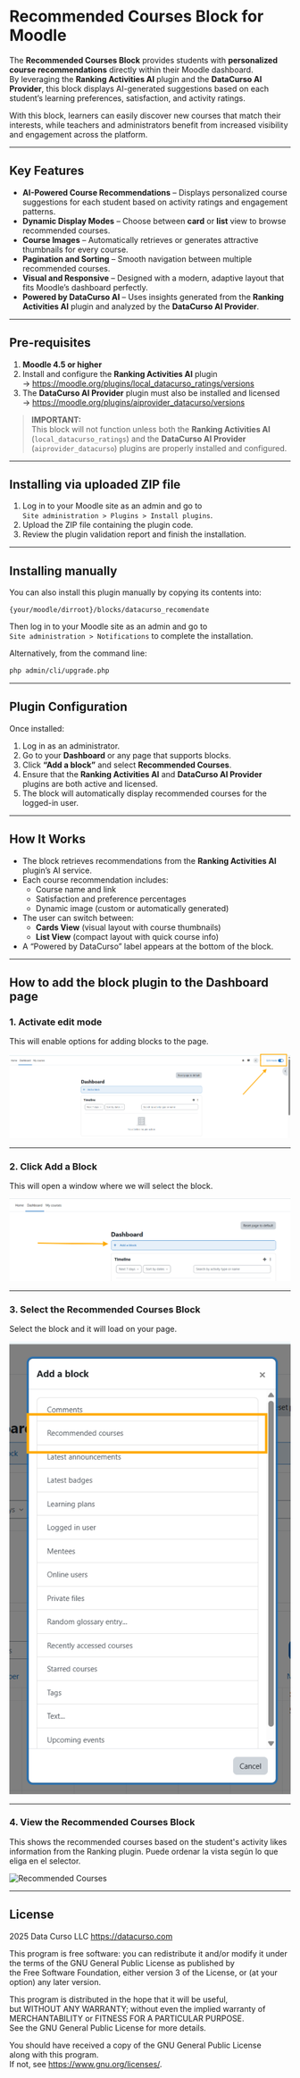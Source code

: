 # Recommended Courses Block for Moodle

The **Recommended Courses Block** provides students with **personalized course recommendations** directly within their Moodle dashboard.  
By leveraging the **Ranking Activities AI** plugin and the **DataCurso AI Provider**, this block displays AI-generated suggestions based on each student’s learning preferences, satisfaction, and activity ratings.

With this block, learners can easily discover new courses that match their interests, while teachers and administrators benefit from increased visibility and engagement across the platform.

---

## Key Features

- **AI-Powered Course Recommendations** – Displays personalized course suggestions for each student based on activity ratings and engagement patterns.  
- **Dynamic Display Modes** – Choose between **card** or **list** view to browse recommended courses.  
- **Course Images** – Automatically retrieves or generates attractive thumbnails for every course.  
- **Pagination and Sorting** – Smooth navigation between multiple recommended courses.  
- **Visual and Responsive** – Designed with a modern, adaptive layout that fits Moodle’s dashboard perfectly.  
- **Powered by DataCurso AI** – Uses insights generated from the **Ranking Activities AI** plugin and analyzed by the **DataCurso AI Provider**.

---

## Pre-requisites

1. **Moodle 4.5 or higher**  
2. Install and configure the **Ranking Activities AI** plugin  
   → https://moodle.org/plugins/local_datacurso_ratings/versions  
3. The **DataCurso AI Provider** plugin must also be installed and licensed  
   → https://moodle.org/plugins/aiprovider_datacurso/versions

> **IMPORTANT:**  
> This block will not function unless both the **Ranking Activities AI** (`local_datacurso_ratings`) and the **DataCurso AI Provider** (`aiprovider_datacurso`) plugins are properly installed and configured.

---

## Installing via uploaded ZIP file

1. Log in to your Moodle site as an admin and go to  
   `Site administration > Plugins > Install plugins`.  
2. Upload the ZIP file containing the plugin code.  
3. Review the plugin validation report and finish the installation.

---

## Installing manually

You can also install this plugin manually by copying its contents into:

```
{your/moodle/dirroot}/blocks/datacurso_recomendate
```

Then log in to your Moodle site as an admin and go to  
`Site administration > Notifications` to complete the installation.

Alternatively, from the command line:

```bash
php admin/cli/upgrade.php
```

---

## Plugin Configuration

Once installed:

1. Log in as an administrator.  
2. Go to your **Dashboard** or any page that supports blocks.  
3. Click **“Add a block”** and select **Recommended Courses**.  
4. Ensure that the **Ranking Activities AI** and **DataCurso AI Provider** plugins are both active and licensed.  
5. The block will automatically display recommended courses for the logged-in user.  

---

## How It Works

- The block retrieves recommendations from the **Ranking Activities AI** plugin’s AI service.  
- Each course recommendation includes:
  - Course name and link  
  - Satisfaction and preference percentages  
  - Dynamic image (custom or automatically generated)  
- The user can switch between:
  - **Cards View** (visual layout with course thumbnails)  
  - **List View** (compact layout with quick course info)  
- A “Powered by DataCurso” label appears at the bottom of the block.

---

## How to add the block plugin to the Dashboard page

### 1. Activate edit mode
This will enable options for adding blocks to the page.

![Activate Mod Edition](./_docs/images/block_datacurso_recomendate_page-edition.png)

---

### 2. Click Add a Block
This will open a window where we will select the block.

![Add Block](./_docs/images/block_datacurso_recomendate_page-addblock.png)

---

### 3. Select the Recommended Courses Block
Select the block and it will load on your page.

![Select Block](./_docs/images/block_datacurso_recomendate_page-selectblock.png)

---

### 4. View the Recommended Courses Block
This shows the recommended courses based on the student's activity likes information from the Ranking plugin. Puede ordenar la vista según lo que eliga en el selector. 

![Recommended Courses](./_docs/images/block_datacurso_recomendate_main.png.png)

---
## License

2025 Data Curso LLC <https://datacurso.com>

This program is free software: you can redistribute it and/or modify it under  
the terms of the GNU General Public License as published by  
the Free Software Foundation, either version 3 of the License, or (at your option) any later version.

This program is distributed in the hope that it will be useful,  
but WITHOUT ANY WARRANTY; without even the implied warranty of  
MERCHANTABILITY or FITNESS FOR A PARTICULAR PURPOSE.  
See the GNU General Public License for more details.

You should have received a copy of the GNU General Public License  
along with this program.  
If not, see <https://www.gnu.org/licenses/>.
